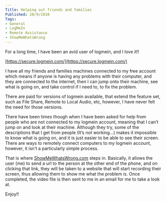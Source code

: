 ```yaml
---
Title: Helping out friends and families
Published: 28/9/2010
Tags:
- General
- LogMeIn
- Remote Assistance
- ShowMeWhatsWrong
---
```


For a long time, I have been an avid user of logmein, and I love it!!

[https://secure.logmein.com/](https://secure.logmein.com/)

I have all my friends and families machines connected to my free account which means if anyone is having any problems with their computer, and they are connected to the internet, then I can jump onto their machine, see what is going on, and take control if I need to, to fix the problem. 

There are paid for versions of logmein available, that extend the feature set, such as File Share, Remote to Local Audio, etc, however, I have never felt the need for those versions.

There have been times though when I have been asked for help from people who are not connected to my logmein account, meaning that I can’t jump on and look at their machine. Although they try, some of the descriptions that I get from people (It’s not working…) makes it impossible to know what is going on, and it is just easier to be able to see their screen. There are ways to remotely connect computers to my logmein account, however, it isn’t a particularly simple process.

That is where [ShowMeWhatsWrong.com](http://showmewhatswrong.com/) steps in. Basically, it allows the user (me) to send a url to the person at the other end of the phone, and on clicking that link, they will be taken to a website that will start recording their screen, thus allowing them to show me what the problem is. Once completed, the video file is then sent to me in an email for me to take a look at.

Enjoy!!
